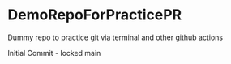 # DemoRepoForPracticePR
Dummy repo to practice git via terminal and other github actions

Initial Commit - locked main
